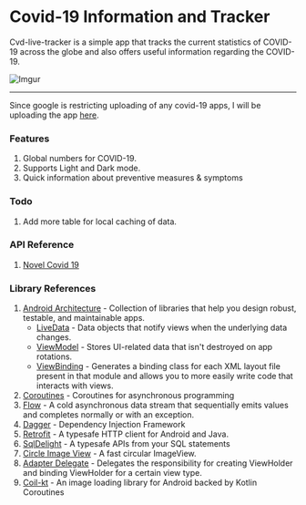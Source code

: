 # Covid-19 Information and Tracker 
Cvd-live-tracker is a simple app that tracks the current statistics of COVID-19 across the globe and also offers useful information regarding the COVID-19.

![Imgur](https://i.imgur.com/rlyf980.png)
____
Since google is restricting uploading of any covid-19 apps, I will be uploading the app [here](https://drive.google.com/open?id=14CK6V4FYq0-1A27uIpqJa4lNccoj_THY).

### Features
1. Global numbers for COVID-19.
2. Supports Light and Dark mode.
3. Quick information about preventive measures & symptoms  

### Todo

1. Add more table for local caching of data.


### API Reference
1. [Novel Covid 19](https://corona.lmao.ninja/docs/#/)

### Library References
1. [Android Architecture](https://developer.android.com/topic/libraries/architecture) - Collection of libraries that help you design robust, testable, and maintainable apps.
    - [LiveData](https://developer.android.com/topic/libraries/architecture/livedata) - Data objects that notify views when the underlying data changes.
    - [ViewModel](https://developer.android.com/topic/libraries/architecture/viewmodel) - Stores UI-related data that isn't destroyed on app rotations.
    -  [ViewBinding](https://developer.android.com/topic/libraries/view-binding) - Generates a binding class for each XML layout file present in that module and allows you to more easily write code that interacts with views.
4. [Coroutines](https://github.com/Kotlin/kotlinx.coroutines) - Coroutines for asynchronous programming
5. [Flow](https://kotlin.github.io/kotlinx.coroutines/kotlinx-coroutines-core/kotlinx.coroutines.flow/-flow/index.html) - A cold asynchronous data stream that sequentially emits values and completes normally or with an exception.
6. [Dagger](https://github.com/square/dagger) - Dependency Injection Framework
7. [Retrofit](https://github.com/square/retrofit) - A typesafe HTTP client for Android and Java.
8. [SqlDelight](https://github.com/cashapp/sqldelight) - A typesafe APIs from your SQL statements
9. [Circle Image View](https://github.com/hdodenhof/CircleImageView) - A fast circular ImageView.
10. [Adapter Delegate](https://github.com/sockeqwe/AdapterDelegates) - Delegates the responsibility for creating ViewHolder and binding ViewHolder for a certain view type.
11. [Coil-kt](https://coil-kt.github.io/coil/) - An image loading library for Android backed by Kotlin Coroutines
